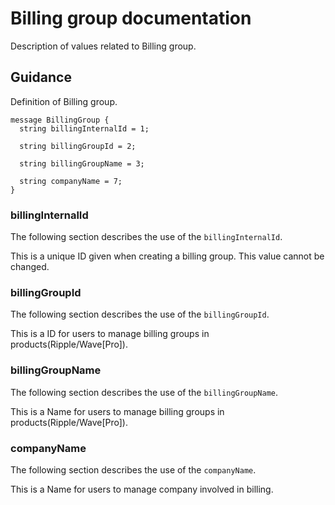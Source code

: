 # Billing group documentation

Description of values related to Billing group.

## Guidance

Definition of Billing group.

```
message BillingGroup {
  string billingInternalId = 1;

  string billingGroupId = 2;

  string billingGroupName = 3;

  string companyName = 7;
}
```

### billingInternalId

The following section describes the use of the `billingInternalId`.

This is a unique ID given when creating a billing group. This value cannot be changed.

### billingGroupId

The following section describes the use of the `billingGroupId`.

This is a ID for users to manage billing groups in products(Ripple/Wave[Pro]).

### billingGroupName

The following section describes the use of the `billingGroupName`.

This is a Name for users to manage billing groups in products(Ripple/Wave[Pro]).

### companyName

The following section describes the use of the `companyName`.

This is a Name for users to manage company involved in billing.